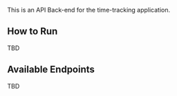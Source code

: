 This is an API Back-end for the time-tracking application.

## How to Run
TBD

## Available Endpoints
TBD